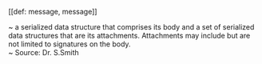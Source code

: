 [[def: message, message]]

~ a serialized data structure that comprises its body and a set of serialized data structures that are its attachments. Attachments may include but are not limited to signatures on the body.  
~ Source: Dr. S.Smith
